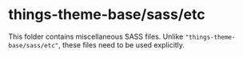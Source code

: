 # things-theme-base/sass/etc

This folder contains miscellaneous SASS files. Unlike `"things-theme-base/sass/etc"`, these files
need to be used explicitly.

